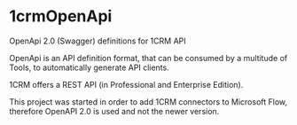 # 1crmOpenApi
OpenApi 2.0 (Swagger) definitions for 1CRM API

OpenApi is an API definition format, that can be consumed by a multitude of Tools, to automatically generate API clients.

1CRM offers a REST API (in Professional and Enterprise Edition).

This project was started in order to add 1CRM connectors to Microsoft Flow, therefore OpenAPI 2.0 is used and not the newer version.
